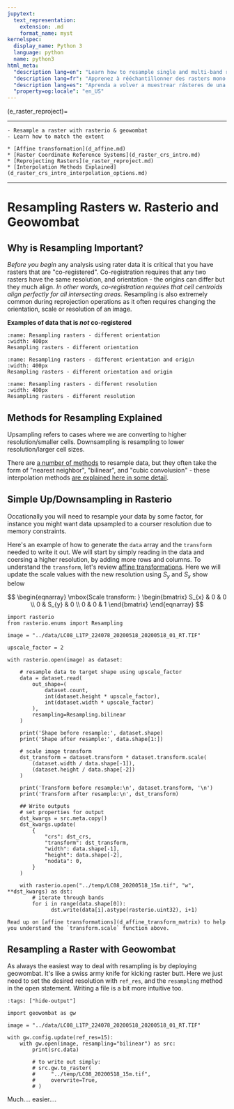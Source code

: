```yaml
---
jupytext:
  text_representation:
    extension: .md
    format_name: myst
kernelspec:
  display_name: Python 3
  language: python
  name: python3
html_meta:
  "description lang=en": "Learn how to resample single and multi-band rasters using rasterio and geowombat. This includes creating using a 'snap raster' as well as seperately matching extent and or resolution of another raster. We demonstrate these using LandSat imagery as examples."
  "description lang=fr": "Apprenez à rééchantillonner des rasters mono et multicanaux à l'aide de rasterio et geowombat. Cela inclut la création à l'aide d'un « raster d'accrochage » ainsi que la correspondance séparée de l'étendue et/ou de la résolution d'un autre raster. Nous les démontrons en utilisant les images LandSat comme exemples."
  "description lang=es": "Aprenda a volver a muestrear rásteres de una o varias bandas mediante rasterio y geowombat. Esto incluye la creación mediante un 'ráster de ajuste', así como la extensión y / o resolución coincidentes por separado de otro ráster. Demostramos esto usando imágenes de LandSat como ejemplos."
  "property=og:locale": "en_US"
---
```


(e_raster_reproject)=

----------------

```{admonition} Learning Objectives
- Resample a raster with rasterio & geowombat
- Learn how to match the extent
```
```{admonition} Review
* [Affine transformation](d_affine.md)
* [Raster Coordinate Reference Systems](d_raster_crs_intro.md)
* [Reprojecting Rasters](e_raster_reproject.md)
* [Interpolation Methods Explained](d_raster_crs_intro_interpolation_options.md)
```
----------------

# Resampling Rasters w. Rasterio and Geowombat

## Why is Resampling Important?
*Before you begin* any analysis using rater data it is critical that you have rasters that are "co-registered". Co-registration requires that any two rasters have the same resolution, and orientation - the origins can differ but they much align. *In other words, co-registration requires that cell centroids align perfectly for all intersecting areas.* Resampling is also extremely common during reprojection operations as it often requires changing the orientation, scale or resolution of an image. 

**Examples of data that is *not* co-registered**
```{figure} ../_static/e_raster/Raster_ diff-orientation.jpg
:name: Resampling rasters - different orientation
:width: 400px
Resampling rasters - different orientation
```

```{figure} ../_static/e_raster/Raster_ diff-orientation-origin.jpg
:name: Resampling rasters - different orientation and origin
:width: 400px
Resampling rasters - different orientation and origin
```
```{figure} ../_static/e_raster/Raster_ diff-res.jpg
:name: Resampling rasters - different resolution
:width: 400px
Resampling rasters - different resolution
```
## Methods for Resampling Explained
Upsampling refers to cases where we are converting to higher resolution/smaller cells. Downsampling is resampling to lower resolution/larger cell sizes.

There are [a number of methods](https://rasterio.readthedocs.io/en/latest/api/rasterio.enums.html#rasterio.enums.Resampling) to resample data, but they often take the form of "nearest neighbor", "bilinear", and "cubic convolusion" - these interpolation methods [are explained here in some detail](d_raster_crs_intro_interpolation_options.md). 

## Simple Up/Downsampling in Rasterio
Occationally you will need to resample your data by some factor, for instance you might want data upsampled to a courser resolution due to memory constraints. 


Here's an example of how to generate the `data` array and the `transform` needed to write it out. We will start by simply reading in the data and coersing a higher resolution, by adding more rows and columns. To understand the `transform`, let's review [affine transformations](d_affine). Here we will update the scale values with the new resolution using $S_{y}$ and $S_{x}$ show below

$$
   \begin{eqnarray}
   \mbox{Scale transform: }  \begin{bmatrix} S_{x} & 0 & 0 \\ 0 & S_{y} & 0 \\ 0 & 0 & 1 \end{bmatrix} 
   \end{eqnarray}
$$

```{code-cell} ipython3
import rasterio
from rasterio.enums import Resampling

image = "../data/LC08_L1TP_224078_20200518_20200518_01_RT.TIF"

upscale_factor = 2

with rasterio.open(image) as dataset:

    # resample data to target shape using upscale_factor
    data = dataset.read(
        out_shape=(
            dataset.count,
            int(dataset.height * upscale_factor),
            int(dataset.width * upscale_factor)
        ),
        resampling=Resampling.bilinear
    )

    print('Shape before resample:', dataset.shape)
    print('Shape after resample:', data.shape[1:])

    # scale image transform
    dst_transform = dataset.transform * dataset.transform.scale(
        (dataset.width / data.shape[-1]),
        (dataset.height / data.shape[-2])
    )

    print('Transform before resample:\n', dataset.transform, '\n')
    print('Transform after resample:\n', dst_transform)

    ## Write outputs
    # set properties for output
    dst_kwargs = src.meta.copy()
    dst_kwargs.update(
        {
            "crs": dst_crs,
            "transform": dst_transform,
            "width": data.shape[-1],
            "height": data.shape[-2],
            "nodata": 0,  
        }
    )

    with rasterio.open("../temp/LC08_20200518_15m.tif", "w", **dst_kwargs) as dst:
        # iterate through bands
        for i in range(data.shape[0]):
              dst.write(data[i].astype(rasterio.uint32), i+1)
```

```{admonition} Reminder
Read up on [affine transformations](d_affine_transform_matrix) to help you understand the `transform.scale` function above. 
```

## Resampling a Raster with Geowombat
As always the easiest way to deal with resampling is by deploying geowombat. It's like a swiss army knife for kicking raster butt. Here we just need to set the desired resolution with `ref_res`, and the `resampling` method in the open statement. Writing a file is a bit more intuitive too. 

```{code-cell} ipython3
:tags: ["hide-output"]

import geowombat as gw
 
image = "../data/LC08_L1TP_224078_20200518_20200518_01_RT.TIF"

with gw.config.update(ref_res=15):
    with gw.open(image, resampling="bilinear") as src:
        print(src.data)
        
        # to write out simply:
        # src.gw.to_raster(
        #     "../temp/LC08_20200518_15m.tif",
        #     overwrite=True,
        # ) 
```
Much.... easier.... 


